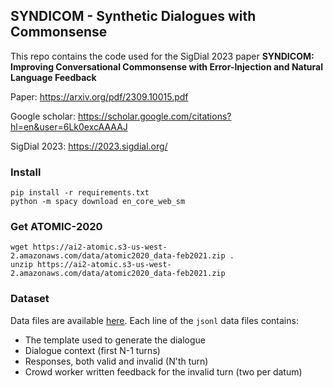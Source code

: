 ## SYNDICOM - Synthetic Dialogues with Commonsense
This repo contains the code used for the SigDial 2023 paper **SYNDICOM: Improving Conversational Commonsense with Error-Injection and Natural Language Feedback**
    
Paper: https://arxiv.org/pdf/2309.10015.pdf

Google scholar: https://scholar.google.com/citations?hl=en&user=6Lk0excAAAAJ 

SigDial 2023: https://2023.sigdial.org/

### Install

    pip install -r requirements.txt
    python -m spacy download en_core_web_sm

### Get ATOMIC-2020

    wget https://ai2-atomic.s3-us-west-2.amazonaws.com/data/atomic2020_data-feb2021.zip .
    unzip https://ai2-atomic.s3-us-west-2.amazonaws.com/data/atomic2020_data-feb2021.zip

### Dataset
Data files are available [here](dataset/syndicom). Each line of the `jsonl` data files contains:
- The template used to generate the dialogue
- Dialogue context (first N-1 turns)
- Responses, both valid and invalid (N'th turn)
- Crowd worker written feedback for the invalid turn (two per datum)

